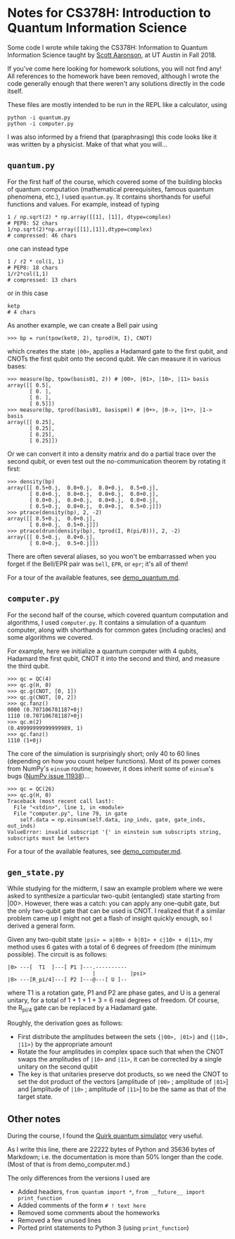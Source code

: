 # Notes for CS378H: Introduction to Quantum Information Science

Some code I wrote while taking the CS378H: Information to Quantum Information Science taught by [Scott Aaronson](https://scottaaronson.com), at UT Austin in Fall 2018.

If you've come here looking for homework solutions, you will not find any! All references to the homework have been removed, although I wrote the code generally enough that there weren't any solutions directly in the code itself.

These files are mostly intended to be run in the REPL like a calculator, using

    python -i quantum.py
    python -i computer.py

I was also informed by a friend that (paraphrasing) this code looks like it was written by a physicist. Make of that what you will...

## `quantum.py`

For the first half of the course, which covered some of the building blocks of quantum computation (mathematical prerequisites, famous quantum phenomena, etc.), I used `quantum.py`. It contains shorthands for useful functions and values. For example, instead of typing

    1 / np.sqrt(2) * np.array([[1], [1]], dtype=complex)
    # PEP8: 52 chars
    1/np.sqrt(2)*np.array([[1],[1]],dtype=complex)
    # compressed: 46 chars

one can instead type

    1 / r2 * col(1, 1)
    # PEP8: 18 chars
    1/r2*col(1,1)
    # compressed: 13 chars

or in this case

    ketp
    # 4 chars

As another example, we can create a Bell pair using
```
>>> bp = run(tpow(ket0, 2), tprod(H, I), CNOT)
```
which creates the state `|00>`, applies a Hadamard gate to the first qubit, and CNOTs the first qubit onto the second qubit. We can measure it in various bases:
```
>>> measure(bp, tpow(basis01, 2)) # |00>, |01>, |10>, |11> basis
array([[ 0.5],
       [ 0. ],
       [ 0. ],
       [ 0.5]])
>>> measure(bp, tprod(basis01, basispm)) # |0+>, |0->, |1+>, |1-> basis
array([[ 0.25],
       [ 0.25],
       [ 0.25],
       [ 0.25]])
```
Or we can convert it into a density matrix and do a partial trace over the second qubit, or even test out the no-communication theorem by rotating it first:
```
>>> density(bp)
array([[ 0.5+0.j,  0.0+0.j,  0.0+0.j,  0.5+0.j],
       [ 0.0+0.j,  0.0+0.j,  0.0+0.j,  0.0+0.j],
       [ 0.0+0.j,  0.0+0.j,  0.0+0.j,  0.0+0.j],
       [ 0.5+0.j,  0.0+0.j,  0.0+0.j,  0.5+0.j]])
>>> ptrace(density(bp), 2, -2)
array([[ 0.5+0.j,  0.0+0.j],
       [ 0.0+0.j,  0.5+0.j]])
>>> ptrace(drun(density(bp), tprod(I, R(pi/8))), 2, -2)
array([[ 0.5+0.j,  0.0+0.j],
       [ 0.0+0.j,  0.5+0.j]])
```

There are often several aliases, so you won't be embarrassed when you forget if the Bell/EPR pair was `bell`, `EPR`, or `epr`; it's all of them!

For a tour of the available features, see [demo_quantum.md](demo_quantum.md).

## `computer.py`

For the second half of the course, which covered quantum computation and algorithms, I used `computer.py`. It contains a simulation of a quantum computer, along with shorthands for common gates (including oracles) and some algorithms we covered.

For example, here we initialize a quantum computer with 4 qubits, Hadamard the first qubit, CNOT it into the second and third, and measure the third qubit.
```
>>> qc = QC(4)
>>> qc.g(H, 0)
>>> qc.g(CNOT, [0, 1])
>>> qc.g(CNOT, [0, 2])
>>> qc.fanz()
0000 (0.707106781187+0j)
1110 (0.707106781187+0j)
>>> qc.m(2)
(0.49999999999999989, 1)
>>> qc.fanz()
1110 (1+0j)
```

The core of the simulation is surprisingly short; only 40 to 60 lines (depending on how you count helper functions). Most of its power comes from NumPy's `einsum` routine; however, it does inherit some of `einsum`'s bugs ([NumPy issue 11938](https://github.com/numpy/numpy/issues/11938))...
```
>>> qc = QC(26)
>>> qc.g(H, 0)
Traceback (most recent call last):
  File "<stdin>", line 1, in <module>
  File "computer.py", line 79, in gate
    self.data = np.einsum(self.data, inp_inds, gate, gate_inds, out_inds)
ValueError: invalid subscript '{' in einstein sum subscripts string, subscripts must be letters
```

For a tour of the available features, see [demo_computer.md](demo_computer.md).

## `gen_state.py`

While studying for the midterm, I saw an example problem where we were asked to synthesize a particular two-qubit (entangled) state starting from |00>. However, there was a catch: you can apply any one-qubit gate, but the only two-qubit gate that can be used is CNOT. I realized that if a similar problem came up I might not get a flash of insight quickly enough, so I derived a general form.

Given any two-qubit state `|psi> = a|00> + b|01> + c|10> + d|11>`, my method uses 6 gates with a total of 6 degrees of freedom (the minimum possible). The circuit is as follows:
```
|0> ---[  T1  ]---[ P1 ]---.----------
                           |           |psi>
|0> ---[R_pi/4]---[ P2 ]---@---[ U ]--
```
where T1 is a rotation gate, P1 and P2 are phase gates, and U is a general unitary, for a total of 1 + 1 + 1 + 3 = 6 real degrees of freedom. Of course, the R<sub>pi/4</sub> gate can be replaced by a Hadamard gate.

Roughly, the derivation goes as follows:
- First distribute the amplitudes between the sets `{|00>, |01>}` and `{|10>, |11>}` by the appropriate amount
- Rotate the four amplitudes in complex space such that when the CNOT swaps the amplitudes of `|10>` and `|11>`, it can be corrected by a single unitary on the second qubit
- The key is that unitaries preserve dot products, so we need the CNOT to set the dot product of the vectors [amplitude of `|00>` ; amplitude of `|01>`] and [amplitude of `|10>` ; amplitude of `|11>`] to be the same as that of the target state.

## Other notes

During the course, I found the [Quirk quantum simulator](https://algassert.com/quirk) very useful.

As I write this line, there are 22222 bytes of Python and 35636 bytes of Markdown; i.e. the documentation is more than 50% longer than the code. (Most of that is from demo_computer.md.)

The only differences from the versions I used are
- Added headers, `from quantum import *`, `from __future__ import print_function`
- Added comments of the form `# ! text here`
- Removed some comments about the homeworks
- Removed a few unused lines
- Ported print statements to Python 3 (using `print_function`)

